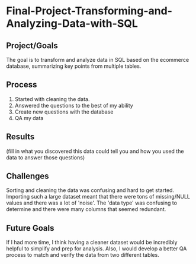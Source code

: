# Final-Project-Transforming-and-Analyzing-Data-with-SQL

## Project/Goals
The goal is to transform and analyze data in SQL based on the ecommerce database, summarizing key points from multiple tables.

## Process
1. Started with cleaning the data.
2. Answered the questions to the best of my ability
3. Create new questions with the database
4. QA my data

## Results
(fill in what you discovered this data could tell you and how you used the data to answer those questions)

## Challenges 
Sorting and cleaning the data was confusing and hard to get started. Importing such a large dataset meant that there were tons of missing/NULL values and there was a lot of 'noise'. The 'data type' was confusing to determine and there were many columns that seemed redundant.


## Future Goals
If I had more time, I think having a cleaner dataset would be incredibly helpful to simplify and prep for analysis. Also, I would develop a better QA process to match and verify the data from two different tables.

